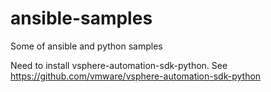 # ansible-samples

Some of ansible and python samples

Need to install vsphere-automation-sdk-python.
See https://github.com/vmware/vsphere-automation-sdk-python
